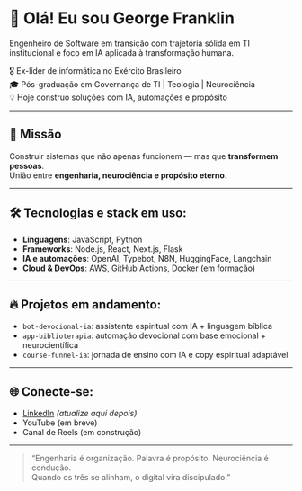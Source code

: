 # 👋 Olá! Eu sou George Franklin

Engenheiro de Software em transição com trajetória sólida em TI institucional e foco em IA aplicada à transformação humana.

🎖 Ex-líder de informática no Exército Brasileiro  
🎓 Pós-graduação em Governança de TI | Teologia | Neurociência  
💡 Hoje construo soluções com IA, automações e propósito

---

## 🚀 Missão

Construir sistemas que não apenas funcionem — mas que **transformem pessoas**.  
União entre **engenharia, neurociência e propósito eterno.**

---

## 🛠️ Tecnologias e stack em uso:

- **Linguagens**: JavaScript, Python  
- **Frameworks**: Node.js, React, Next.js, Flask  
- **IA e automações**: OpenAI, Typebot, N8N, HuggingFace, Langchain  
- **Cloud & DevOps**: AWS, GitHub Actions, Docker (em formação)

---

## 🔥 Projetos em andamento:

- `bot-devocional-ia`: assistente espiritual com IA + linguagem bíblica
- `app-biblioterapia`: automação devocional com base emocional + neurocientífica
- `course-funnel-ia`: jornada de ensino com IA e copy espiritual adaptável

---

## 🌐 Conecte-se:

- [LinkedIn](https://www.linkedin.com/in/...) *(atualize aqui depois)*  
- YouTube (em breve)  
- Canal de Reels (em construção)

---
> “Engenharia é organização. Palavra é propósito. Neurociência é condução.  
> Quando os três se alinham, o digital vira discipulado.”
